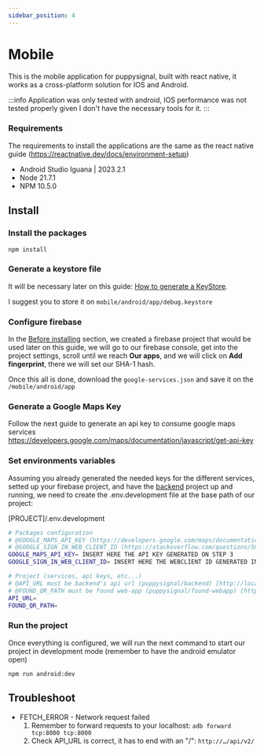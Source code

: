 ```yaml
---
sidebar_position: 4
---
```


# Mobile

This is the mobile application for puppysignal, built with react native, it works as a cross-platform solution for IOS and Android.

:::info
Application was only tested with android, IOS performance was not tested properly given I don't have the necessary tools for it.
:::

### Requirements

The requirements to install the applications are the same as the react native guide (https://reactnative.dev/docs/environment-setup)

- Android Studio Iguana | 2023.2.1
- Node 21.7.1
- NPM 10.5.0

## Install

### Install the packages

`npm install`

### Generate a keystore file

It will be necessary later on this guide: [How to generate a KeyStore](https://reactnative.dev/docs/signed-apk-android#generating-an-upload-key).

I suggest you to store it on `mobile/android/app/debug.keystore`

### Configure firebase

In the [Before installing](./before_installing#firebase) section, we created a firebase project that would be used later on this guide, we will go to our firebase console, get into the project settings, scroll until we reach **Our apps**, and we will click on **Add fingerprint**, there we will set our SHA-1 hash.

Once this all is done, download the `google-services.json` and save it on the `/mobile/android/app`

### Generate a Google Maps Key

Follow the next guide to generate an api key to consume google maps services https://developers.google.com/maps/documentation/javascript/get-api-key

### Set environments variables

Assuming you already generated the needed keys for the different services, setted up your firebase project, and have the [backend](https://github.com/FLiotta/PuppySignal/tree/master/backend) project up and running, 
we need to create the .env.development file at the base path of our project:

[PROJECT]/.env.development
```sh
# Packages configuration
# @GOOGLE_MAPS_API_KEY (https://developers.google.com/maps/documentation/javascript/get-api-key)
# @GOOGLE_SIGN_IN_WEB_CLIENT_ID (https://stackoverflow.com/questions/50507877/where-do-i-get-the-web-client-secret-in-firebase-google-login-for-android)
GOOGLE_MAPS_API_KEY= INSERT HERE THE API KEY GENERATED ON STEP 3
GOOGLE_SIGN_IN_WEB_CLIENT_ID= INSERT HERE THE WEBCLIENT ID GENERATED IN FIRBASE IN THE STEP 2

# Project (services, api keys, etc...)
# @API_URL must be backend's api url (puppysignal/backend) [http://localhost:8000/api/v2]
# @FOUND_QR_PATH must be found web-app (puppysignal/found-webapp) [http://localhost:4000?qr=]
API_URL=
FOUND_QR_PATH=
```

### Run the project

Once everything is configured, we will run the next command to start our project in development mode (remember to have the android emulator open)

`npm run android:dev`

## Troubleshoot

- FETCH_ERROR - Network request failed
  1. Remember to forward requests to your localhost: `adb forward tcp:8000 tcp:8000`
  2. Check API_URL is correct, it has to end with an "/": `http://…/api/v2/`
